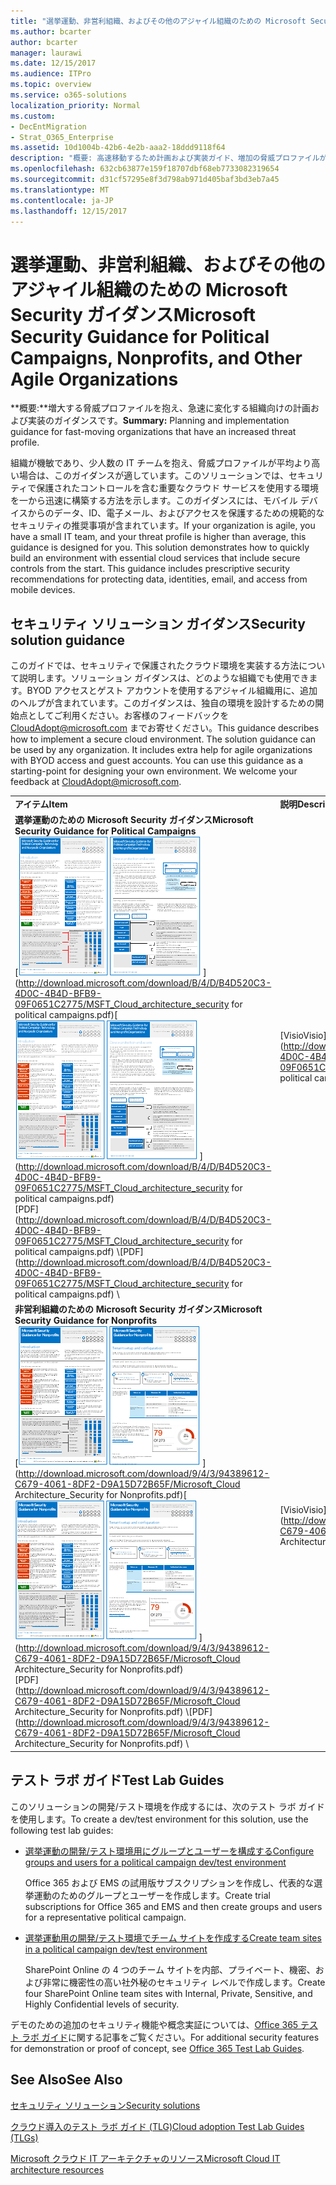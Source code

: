 ```yaml
---
title: "選挙運動、非営利組織、およびその他のアジャイル組織のための Microsoft Security ガイダンス"
ms.author: bcarter
author: bcarter
manager: laurawi
ms.date: 12/15/2017
ms.audience: ITPro
ms.topic: overview
ms.service: o365-solutions
localization_priority: Normal
ms.custom:
- DecEntMigration
- Strat_O365_Enterprise
ms.assetid: 10d1004b-42b6-4e2b-aaa2-18ddd9118f64
description: "概要: 高速移動するため計画および実装ガイド、増加の脅威プロファイルが存在する組織です。"
ms.openlocfilehash: 632cb63877e159f18707dbf68eb7733082319654
ms.sourcegitcommit: d31cf57295e8f3d798ab971d405baf3bd3eb7a45
ms.translationtype: MT
ms.contentlocale: ja-JP
ms.lasthandoff: 12/15/2017
---
```

# <a name="microsoft-security-guidance-for-political-campaigns-nonprofits-and-other-agile-organizations"></a><span data-ttu-id="b1a73-103">選挙運動、非営利組織、およびその他のアジャイル組織のための Microsoft Security ガイダンス</span><span class="sxs-lookup"><span data-stu-id="b1a73-103">Microsoft Security Guidance for Political Campaigns, Nonprofits, and Other Agile Organizations</span></span>

 <span data-ttu-id="b1a73-104">**概要:**増大する脅威プロファイルを抱え、急速に変化する組織向けの計画および実装のガイダンスです。</span><span class="sxs-lookup"><span data-stu-id="b1a73-104">**Summary:** Planning and implementation guidance for fast-moving organizations that have an increased threat profile.</span></span>
  
<span data-ttu-id="b1a73-p101">組織が機敏であり、少人数の IT チームを抱え、脅威プロファイルが平均より高い場合は、このガイダンスが適しています。このソリューションでは、セキュリティで保護されたコントロールを含む重要なクラウド サービスを使用する環境を一から迅速に構築する方法を示します。このガイダンスには、モバイル デバイスからのデータ、ID、電子メール、およびアクセスを保護するための規範的なセキュリティの推奨事項が含まれています。</span><span class="sxs-lookup"><span data-stu-id="b1a73-p101">If your organization is agile, you have a small IT team, and your threat profile is higher than average, this guidance is designed for you. This solution demonstrates how to quickly build an environment with essential cloud services that include secure controls from the start. This guidance includes prescriptive security recommendations for protecting data, identities, email, and access from mobile devices.</span></span>
  
## <a name="security-solution-guidance"></a><span data-ttu-id="b1a73-108">セキュリティ ソリューション ガイダンス</span><span class="sxs-lookup"><span data-stu-id="b1a73-108">Security solution guidance</span></span>

<span data-ttu-id="b1a73-p102">このガイドでは、セキュリティで保護されたクラウド環境を実装する方法について説明します。ソリューション ガイダンスは、どのような組織でも使用できます。BYOD アクセスとゲスト アカウントを使用するアジャイル組織用に、追加のヘルプが含まれています。このガイダンスは、独自の環境を設計するための開始点としてご利用ください。お客様のフィードバックを [CloudAdopt@microsoft.com](mailto:CloudAdopt@microsoft.com) までお寄せください。</span><span class="sxs-lookup"><span data-stu-id="b1a73-p102">This guidance describes how to implement a secure cloud environment. The solution guidance can be used by any organization. It includes extra help for agile organizations with BYOD access and guest accounts. You can use this guidance as a starting-point for designing your own environment. We welcome your feedback at [CloudAdopt@microsoft.com](mailto:CloudAdopt@microsoft.com).</span></span> 
  
|||
|:-----|:-----|
|<span data-ttu-id="b1a73-114">**アイテム**</span><span class="sxs-lookup"><span data-stu-id="b1a73-114">**Item**</span></span> <br/> |<span data-ttu-id="b1a73-115">**説明**</span><span class="sxs-lookup"><span data-stu-id="b1a73-115">**Description**</span></span> <br/> |
|<span data-ttu-id="b1a73-116">**選挙運動のための Microsoft Security ガイダンス**</span><span class="sxs-lookup"><span data-stu-id="b1a73-116">**Microsoft Security Guidance for Political Campaigns**</span></span> <br/> <span data-ttu-id="b1a73-117">[![ミニ ポスター セット用のサムネイル。](images/d370ce28-ca40-4930-9a2c-907312aa06c8.png)          ](http://download.microsoft.com/download/B/4/D/B4D520C3-4D0C-4B4D-BFB9-09F0651C2775/MSFT_Cloud_architecture_security for political campaigns.pdf)</span><span class="sxs-lookup"><span data-stu-id="b1a73-117">[![Thumb nail for mini poster set.](images/d370ce28-ca40-4930-9a2c-907312aa06c8.png)          ](http://download.microsoft.com/download/B/4/D/B4D520C3-4D0C-4B4D-BFB9-09F0651C2775/MSFT_Cloud_architecture_security for political campaigns.pdf)</span></span> <br/> <span data-ttu-id="b1a73-118">[PDF](http://download.microsoft.com/download/B/4/D/B4D520C3-4D0C-4B4D-BFB9-09F0651C2775/MSFT_Cloud_architecture_security for political campaigns.pdf)  \\</span><span class="sxs-lookup"><span data-stu-id="b1a73-118">[PDF](http://download.microsoft.com/download/B/4/D/B4D520C3-4D0C-4B4D-BFB9-09F0651C2775/MSFT_Cloud_architecture_security for political campaigns.pdf)  \\</span></span>| [<span data-ttu-id="b1a73-119">Visio</span><span class="sxs-lookup"><span data-stu-id="b1a73-119">Visio</span></span>](http://download.microsoft.com/download/B/4/D/B4D520C3-4D0C-4B4D-BFB9-09F0651C2775/MSFT_Cloud_architecture_security for political campaigns.vsdx) <br/> |<span data-ttu-id="b1a73-p103">このガイダンスでは、選挙運動を行う団体を例として使用しています。このガイダンスは、任意の環境を設計するための開始点としてご利用ください。</span><span class="sxs-lookup"><span data-stu-id="b1a73-p103">This guidance uses a political campaign organization as an example. Use this guidance as a starting point for any environment.</span></span>  <br/> |
|<span data-ttu-id="b1a73-122">**非営利組織のための Microsoft Security ガイダンス**</span><span class="sxs-lookup"><span data-stu-id="b1a73-122">**Microsoft Security Guidance for Nonprofits**</span></span> <br/> <span data-ttu-id="b1a73-123">[![ダウンロード可能なファイル用のサムネイル画像](images/e4784889-1c69-4067-9a8f-31d31d1eceea.png)          ](http://download.microsoft.com/download/9/4/3/94389612-C679-4061-8DF2-D9A15D72B65F/Microsoft_Cloud Architecture_Security for Nonprofits.pdf)</span><span class="sxs-lookup"><span data-stu-id="b1a73-123">[![Thumnail image for downloadable file](images/e4784889-1c69-4067-9a8f-31d31d1eceea.png)          ](http://download.microsoft.com/download/9/4/3/94389612-C679-4061-8DF2-D9A15D72B65F/Microsoft_Cloud Architecture_Security for Nonprofits.pdf)</span></span> <br/> <span data-ttu-id="b1a73-124">[PDF](http://download.microsoft.com/download/9/4/3/94389612-C679-4061-8DF2-D9A15D72B65F/Microsoft_Cloud Architecture_Security for Nonprofits.pdf)  \\</span><span class="sxs-lookup"><span data-stu-id="b1a73-124">[PDF](http://download.microsoft.com/download/9/4/3/94389612-C679-4061-8DF2-D9A15D72B65F/Microsoft_Cloud Architecture_Security for Nonprofits.pdf)  \\</span></span>| [<span data-ttu-id="b1a73-125">Visio</span><span class="sxs-lookup"><span data-stu-id="b1a73-125">Visio</span></span>](http://download.microsoft.com/download/9/4/3/94389612-C679-4061-8DF2-D9A15D72B65F/Microsoft_Cloud Architecture_Security for Nonprofits.vsdx) <br/> |<span data-ttu-id="b1a73-p104">このガイドは、非営利組織用に少し改定されています。たとえば、Office 365 Nonprofit のプランについて言及しています。技術的なガイダンスは選挙運動のソリューション ガイドと同じです。</span><span class="sxs-lookup"><span data-stu-id="b1a73-p104">This guide is slightly revised for nonprofit organizations. For example, it references Office 365 Nonprofit plans. The technical guidance is the same as the political campaign solution guide.</span></span>  <br/> |
   
## <a name="test-lab-guides"></a><span data-ttu-id="b1a73-129">テスト ラボ ガイド</span><span class="sxs-lookup"><span data-stu-id="b1a73-129">Test Lab Guides</span></span>

<span data-ttu-id="b1a73-130">このソリューションの開発/テスト環境を作成するには、次のテスト ラボ ガイドを使用します。</span><span class="sxs-lookup"><span data-stu-id="b1a73-130">To create a dev/test environment for this solution, use the following test lab guides:</span></span> 
  
- [<span data-ttu-id="b1a73-131">選挙運動の開発/テスト環境用にグループとユーザーを構成する</span><span class="sxs-lookup"><span data-stu-id="b1a73-131">Configure groups and users for a political campaign dev/test environment</span></span>](configure-groups-and-users-for-a-political-campaign-dev-test-environment.md)
    
     <span data-ttu-id="b1a73-132">Office 365 および EMS の試用版サブスクリプションを作成し、代表的な選挙運動のためのグループとユーザーを作成します。</span><span class="sxs-lookup"><span data-stu-id="b1a73-132">Create trial subscriptions for Office 365 and EMS and then create groups and users for a representative political campaign.</span></span>
    
- [<span data-ttu-id="b1a73-133">選挙運動用の開発/テスト環境でチーム サイトを作成する</span><span class="sxs-lookup"><span data-stu-id="b1a73-133">Create team sites in a political campaign dev/test environment</span></span>](create-team-sites-in-a-political-campaign-dev-test-environment.md)
    
    <span data-ttu-id="b1a73-134">SharePoint Online の 4 つのチーム サイトを内部、プライベート、機密、および非常に機密性の高い社外秘のセキュリティ レベルで作成します。</span><span class="sxs-lookup"><span data-stu-id="b1a73-134">Create four SharePoint Online team sites with Internal, Private, Sensitive, and Highly Confidential levels of security.</span></span>
    
<span data-ttu-id="b1a73-135">デモのための追加のセキュリティ機能や概念実証については、[Office 365 テスト ラボ ガイド](http://aka.ms/o365tlgs)に関する記事をご覧ください。</span><span class="sxs-lookup"><span data-stu-id="b1a73-135">For additional security features for demonstration or proof of concept, see [Office 365 Test Lab Guides](http://aka.ms/o365tlgs).</span></span>
  
## <a name="see-also"></a><span data-ttu-id="b1a73-136">See Also</span><span class="sxs-lookup"><span data-stu-id="b1a73-136">See Also</span></span>

[<span data-ttu-id="b1a73-137">セキュリティ ソリューション</span><span class="sxs-lookup"><span data-stu-id="b1a73-137">Security solutions</span></span>](security-solutions.md)
  
[<span data-ttu-id="b1a73-138">クラウド導入のテスト ラボ ガイド (TLG)</span><span class="sxs-lookup"><span data-stu-id="b1a73-138">Cloud adoption Test Lab Guides (TLGs)</span></span>](cloud-adoption-test-lab-guides-tlgs.md)
  
[<span data-ttu-id="b1a73-139">Microsoft クラウド IT アーキテクチャのリソース</span><span class="sxs-lookup"><span data-stu-id="b1a73-139">Microsoft Cloud IT architecture resources</span></span>](microsoft-cloud-it-architecture-resources.md)



